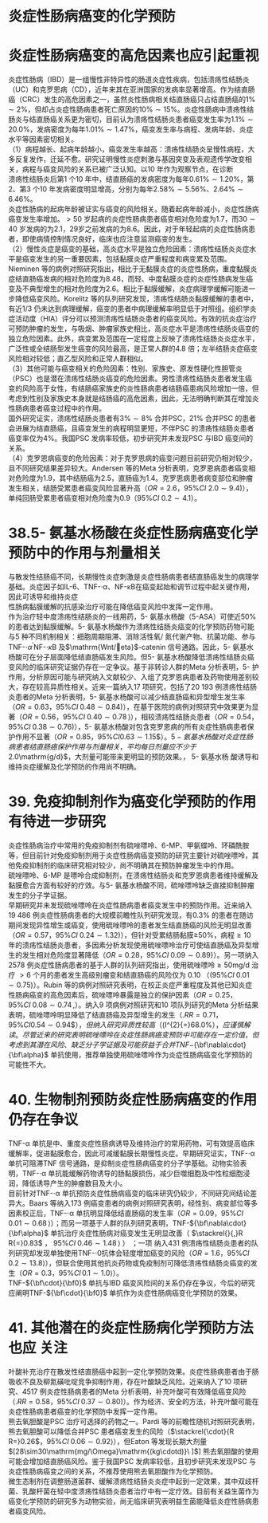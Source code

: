 # 炎症性肠病癌变的化学预防  
#  炎症性肠病癌变的高危因素也应引起重视  
炎症性肠病（IBD）是一组慢性非特异性的肠道炎症性疾病，包括溃疡性结肠炎（UC）和克罗恩病（CD），近年来其在亚洲国家的发病率显著增高。作为结直肠癌（CRC）发生的高危因素之一，虽然炎性肠病相关结直肠癌只占结直肠癌的$1\%\sim2\%$，但却占炎症性肠病患者死亡原因的$10\%\sim15\%$。炎症性肠病中溃疡性结肠炎与结直肠癌关系更为密切，目前认为溃疡性结肠炎患者癌变发生率为$1.1\%\sim20.0\%$，发病密度为每年$1.01\%\sim1.47\%$，癌变发生率与病程、发病年龄、炎症水平等因素密切相关。  
（1）病程越长、起病年龄越小，癌变发生率越高：溃疡性结肠炎呈慢性病程，大多反复发作，迁延不愈。研究证明慢性炎症刺激与基因突变及表观遗传学改变相关，病程与癌变风险的关系已被广泛认知。以10 年作为观察节点，在诊断  
溃疡性结肠炎后第1 个10 年中，结直肠癌的发病密度为每年$0.61\%\sim1.20\%$，第2、第3 个10 年发病密度明显增高，分别为每年$2.58\%\sim5.56\%$、$2.64\%\sim6.46\%$。  
炎症性肠病的起病年龄被证实与癌变的风险相关。随着起病年龄减小，炎症性肠病癌变发生率增加。$>50$ 岁起病的炎症性肠病患者癌变相对危险度为1.7，而$30\sim40$ 岁发病的为2.1，29岁之前发病的为8.6。因此，对于年轻起病的炎症性肠病患者，即使病情控制情况良好，临床也应注意监测癌变的发生。  
（2）慢性炎症是癌变的基础，高炎症水平是独立危险因素：溃疡性结肠炎炎症水平是癌变发生的另一重要因素，包括黏膜炎症严重程度和病变累及范围。Nieminen 等的病例对照研究指出，相比于无黏膜炎症的炎症性肠病，重度黏膜炎症结直肠癌发病的相对危险度为8.48，而轻、中度黏膜炎症的炎症性肠病发生癌变及不典型增生的相对危险度为2.6。相比于黏膜缓解，炎症病理学缓解可能进一步降低癌变风险。Korelitz 等的队列研究发现，溃疡性结肠炎黏膜缓解的患者中，有近1/3 仍未达到病理缓解，癌变的患者中病理缓解率明显低于对照组。组织学炎症活动度（HIA）评分可以预测溃疡性结肠炎患者的癌变风险。有效的抗炎症治疗可预防肿瘤的发生，与吸烟、肿瘤家族史相比，高炎症水平是溃疡性结肠炎癌变的独立危险因素。此外，病变累及范围在一定程度上反映了溃疡性结肠炎炎症水平，广泛性或全结肠型发生癌变的风险最高，是正常人群的4.8 倍；左半结肠炎症癌变风险相对较低；直乙型风险和正常人群相似。  
（3）其他可能与癌变相关的危险因素：性别、家族史、原发性硬化性胆管炎（PSC）也是潜在溃疡性结肠炎癌变的危险因素。男性溃疡性结肠炎患者发生癌变的风险高于女性，有结肠癌家族史的炎性肠病患者结肠癌患病风险增加一倍，但考虑到性别及家族史本身就是结肠癌的高危因素，因此，无法明确判断其在增加炎性肠病患者癌变过程中的作用。  
国外研究证实，溃疡性结肠炎患者有$3\%\sim8\%$ 合并PSC，$21\%$ 合并PSC 的患者会进展为结直肠癌，且癌变发生的病程明显更短，不伴PSC 的溃疡性结肠炎患者癌变率仅为$4\%$。我国PSC 发病率较低，初步研究并未发现PSC 与IBD 癌变间的关系。  
（4）克罗恩病癌变的危险因素：对于克罗恩病的癌变问题目前研究仍相对较少，且不同研究结果差异较大。Andersen 等的Meta 分析表明，克罗恩病患者癌变相对危险度为1.9，其中结肠癌为2.5，直肠癌为1.4。克罗恩病患者病变部位和肿瘤发生相关，结肠受累患者癌变风险显著升高（$O R{=}2.6$，$95\%C I$ 
$2.0\sim9.4)$），单纯回肠受累患者癌变相对危险度为0.9（$95\%C I$ 
$0.2\sim4.1$）。  
# 38.5- 氨基水杨酸在炎症性肠病癌变化学预防中的作用与剂量相关  
与散发性结肠癌不同，长期慢性炎症刺激是炎症性肠病患者结直肠癌发生的病理学基础。炎症因子如IL-6、TNF-$\cdot\upalpha$、NF-κB在癌变起始和调节过程中起关键作用，因此可诱导和维持炎症  
性肠病黏膜缓解的抗感染治疗可能在降低癌变风险中发挥一定作用。  
作为治疗轻中度溃疡性结肠炎的一线用药，5- 氨基水杨酸（5-ASA）可使近$50\%$ 的患者达到黏膜缓解。5- 氨基水杨酸作为溃疡性结肠炎癌变的化学预防药物可能与5 种不同机制相关：细胞周期阻滞、消除活性氧/ 氮代谢产物、抗菌功能、参与TNF-$\cdot\alpha^{\prime}$NF-$\cdot\kappa\mathrm{B}$ 及$\mathrm{Wnt/eta}$-catenin 信号通路。因此，5- 氨基水杨酸可在分子层面降低结直肠癌发生风险。但5- 氨基水杨酸降低溃疡性结肠炎癌变风险的临床研究证据仍存在一定争议。基于非转诊人群的Meta 分析表明，5- 护作用，分析原因可能与研究纳入文献较少、入组了克罗恩病患者及药物使用差别较大，存在较高异质性相关。近来一篇纳入17 项研究，包括了20 193 例溃疡性结肠炎患者的Meta 分析表明，5- 氨基水杨酸可以减少结直肠癌和异型增生发生率（$O R{=}0.63$，$95\%C I\;0.48\sim0.84)$），在基于医院的病例对照研究中效果更为显著（$O R{=}0.56$，$95\%C I\;0.40\sim0.78\,\rangle$），相较溃疡性结肠炎患者（$O R{=}0.54$，$95\%C I\;0.38\sim0.76)$），5- 氨基水杨酸对包含克罗恩病的所有炎症性肠病患者保护作用不显著（$O R{=}0.85$，$95\%C I$$0.63\sim1.15\$）。  
5- 氨基水杨酸对炎症性肠病患者结直肠癌保护作用与剂量相关，平均每日剂量应不少于$2.0\mathrm{g/d}$，大剂量可能带来更明显的预防效果。， 5-  氨基水杨 酸诱导和维持炎症缓解及化学预防的作用尚不明确。  
# 39. 免疫抑制剂作为癌变化学预防的作用有待进一步研究  
炎症性肠病治疗中常用的免疫抑制剂有硫唑嘌呤、6-MP、甲氨蝶呤、环磷酰胺等，但目前针对免疫抑制剂用于炎症性肠病癌变预防的研究主要针对硫唑嘌呤，其他免疫抑制剂的临床研究相对较少，尚不明确其在预防肿瘤发生中的作用。  
硫唑嘌呤、6-MP 是嘌呤合成抑制剂，在溃疡性结肠炎和克罗恩病患者维持缓解及黏膜愈合方面有较好的疗效。与5- 氨基水杨酸不同，硫唑嘌呤缺乏直接抑制肿瘤发生的分子学证据。  
早期研究并未发现硫唑嘌呤在炎症性肠病患者癌变发生中的预防作用。近来纳入19 486 例炎症性肠病患者的大规模前瞻性队列研究发现，有$0.3\%$ 的患者在随访期间发现异性增生或癌变，使用硫唑嘌呤的患者发生结直肠癌的风险无明显改善（$O R{=}0.57$，$95\%C I\;0.24\sim1.32)$），但针对受累结肠黏膜≥$50\%$，病程$\geqslant10$ 年的溃疡性结肠炎患者，多因素分析发现使用硫唑嘌呤治疗可使结直肠癌及异型增生的发生相对危险度显著降低（$O R{=}0.28$，$95\%C I\;0.09\sim0.89\}$）。另一项纳入2578 例炎症性肠病患者的基于人群的队列研究指出，使用硫唑嘌呤$\geq50\mathrm{mg/d}$ 治疗 $>6$  个月的患者发生高级别瘤变和结直肠癌的风险仅为 0.10 （$(95\%C I\;0.01\sim0.75)$）。Rubin 等的病例对照研究表明，在校正炎症严重程度及其他已知炎症性肠病癌变的高危因素后，硫唑嘌呤暴露是独立的保护因素（$O R{=}0.25$，$95\%C I\;0.08\sim0.74\,,$）。纳入9 项病例对照研究和10 项队列研究的Meta 分析结果表明，硫唑嘌呤明显降低了结直肠癌及异型增生的发生（$.R R{=}0.71$，$95\%C I$$0.54\sim0.94\$），但纳入研究异质性较高（$(I^{2}{=}68.0\%$），应谨慎 解读。  
尽管近来的研究表明硫唑嘌呤在炎症性肠病癌变预防中可能存在一定价值，但考虑到其潜在风险、缺乏分子学证据及可能获益于合并TNF-${\bf\nabla\cdot}{\bf\alpha}$ 单抗使用，推荐单独使用硫唑嘌呤作为炎症性肠病癌变化学预防的可能性不大。  
# 40. 生物制剂预防炎症性肠病癌变的作用仍存在争议  
TNF-α 单抗是中、重度炎症性肠病诱导及维持治疗的常用药物，可有效提高临床缓解率，促进黏膜愈合，因此可减缓黏膜长期慢性炎症。早期研究证实，TNF-$\cdot\upalpha$ 单抗可阻滞TNF 信号通路，是抑制炎症性肠病癌变的分子学基础。动物实验表明，TNF-$\cdot\upalpha$ 单抗能缓解药物诱导的肠黏膜损伤，减少巨噬细胞及中性粒细胞浸 润，降低诱导产生的肿瘤数目及大小。  
目前针对TNF-$\cdot\upalpha$ 单抗预防炎症性肠病癌变的临床研究仍较少，不同研究间结论差异大。Baars 等纳入173 例癌变患者的病例对照研究表明，经性别、病变部位等多因素校正后，TNF-$\cdot\upalpha$ 单抗明显降低结直肠癌的发生率（$O R{=}0.09$，$95\%C I\,0.01\sim0.68\,\rangle$）；而另一项基于人群的队列研究表明，TNF-${\bf\nabla\cdot}{\bf\alpha}$ 单抗治疗炎症性肠病对癌变发生无明显改善（ $\stackrel{}{,}R R{=}0.83$ ， $95\%C I\;0.46\sim1.48\,\rangle$ ） ；一项 纳入431 例溃疡性结肠炎患者的队列研究却发现单独使用TNF-$\cdot0$抗体会轻度增加癌变的风险（$O R{=}1.6$，$95\%C I\;0.2\sim13.8\rangle$），但联合使用其他抗炎药物或免疫制剂可降低溃疡性结肠炎癌变的发生（$O R{=}0.3$，$95\%C I\,0.1\sim1.0\rangle$）。  
TNF-${\bf\cdot}{\bf0}$ 单抗与IBD 癌变风险间的关系仍存在争议，今后的研究应阐明TNF-${\bf\cdot}{\bf0}$ 单抗作为炎症性肠病癌变化学预防的效果。  
# 41. 其他潜在的炎症性肠病化学预防方法也应 关注  
叶酸补充治疗在散发性结直肠癌中起到一定化学预防效果。炎症性肠病患者由于肠吸收不良及柳氮磺吡啶竞争抑制作用，存在叶酸缺乏风险。近来纳入了10 项研究、4517 例炎症性肠病患者的Meta 分析表明，补充叶酸可有效降低癌变风险（$.R R{=}0.58$，$95\%C I\;0.37\sim0.80)$）。作为经济、安全的方法，补充叶酸可能在炎症性肠病患者癌变的化学预防中发挥一定作用。  
熊去氧胆酸是PSC 治疗可选择的药物之一。Pardi 等的前瞻性随机对照研究表明，熊去氧胆酸可以降低合并PSC 患者癌变发生的风险（$\stackrel{\cdot}{R R=}0.26$，$95\%C I\;0.06\sim0.92\rangle$），但Eaton 等发现长期大剂量$[28\sim30\mathrm{mg/\Omega}\mathrm{(kg\cdotd)}\ ]$] 熊去氧胆酸的使用可能会增加结直肠癌风险。鉴于我国PSC 发病率较低，且初步研究未发现PSC 与炎症性肠病癌变之间的关系，不推荐使用熊去氧胆酸作为化学预防。  
微生态制剂在调整肠道菌群、缓解溃疡性结肠炎炎症中起到一定效果，其中双歧杆菌、乳酸杆菌在轻中度溃疡性结肠炎患者治疗中有一定疗效。目前有关益生菌作为癌变化学预防的研究多为动物实验，尚无临床研究表明益生菌能降低炎症性肠病患者癌变风险。  
